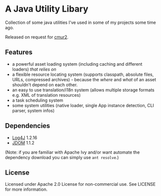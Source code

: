 A Java Utility Libary
=====================

Collection of some java utilities I've used in some of my projects some time ago.

Released on request for [cmur2](https://github.com/cmur2).

Features
--------

* a powerful asset loading system (including caching and different loaders) *that relies on*
* a flexible resource locating system (supports classpath, absolute files, URLs, compressed archives) - because the *where* and *what* of an asset shouldn't depend on each other.  
* an easy to use translation/i18n system (allows multiple storage formats e.g. XML of translation resources) 
* a task scheduling system
* some system utilities (native loader, single App instance detection, CLI parser, system infos)

Dependencies
------------

* [Log4J](https://logging.apache.org/log4j/1.2/) 1.2.16
* [JDOM](http://www.jdom.org/) 1.1.2

(Note: if you are familiar with Apache Ivy and/or want automate the dependency download you can simply use `ant resolve`.)

License
-------

Licensed under Apache 2.0 License for non-commercial use.
See LICENSE for more information.
